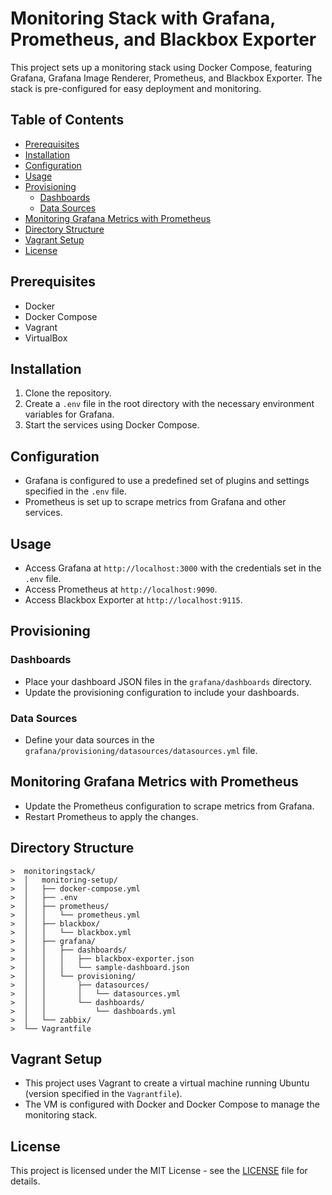 # Monitoring Stack with Grafana, Prometheus, and Blackbox Exporter

This project sets up a monitoring stack using Docker Compose, featuring Grafana, Grafana Image Renderer, Prometheus, and Blackbox Exporter. The stack is pre-configured for easy deployment and monitoring.

## Table of Contents

- [Prerequisites](#prerequisites)
- [Installation](#installation)
- [Configuration](#configuration)
- [Usage](#usage)
- [Provisioning](#provisioning)
  - [Dashboards](#dashboards)
  - [Data Sources](#data-sources)
- [Monitoring Grafana Metrics with Prometheus](#monitoring-grafana-metrics-with-prometheus)
- [Directory Structure](#directory-structure)
- [Vagrant Setup](#vagrant-setup)
- [License](#license)

## Prerequisites

- Docker
- Docker Compose
- Vagrant
- VirtualBox

## Installation

1. Clone the repository.
2. Create a `.env` file in the root directory with the necessary environment variables for Grafana.
3. Start the services using Docker Compose.

## Configuration

- Grafana is configured to use a predefined set of plugins and settings specified in the `.env` file.
- Prometheus is set up to scrape metrics from Grafana and other services.

## Usage

- Access Grafana at `http://localhost:3000` with the credentials set in the `.env` file.
- Access Prometheus at `http://localhost:9090`.
- Access Blackbox Exporter at `http://localhost:9115`.

## Provisioning

### Dashboards

- Place your dashboard JSON files in the `grafana/dashboards` directory.
- Update the provisioning configuration to include your dashboards.

### Data Sources

- Define your data sources in the `grafana/provisioning/datasources/datasources.yml` file.

## Monitoring Grafana Metrics with Prometheus

- Update the Prometheus configuration to scrape metrics from Grafana.
- Restart Prometheus to apply the changes.

## Directory Structure
```
>  monitoringstack/
>  │   monitoring-setup/
>  │   ├── docker-compose.yml
>  │   ├── .env
>  │   ├── prometheus/
>  │   │   └── prometheus.yml
>  │   ├── blackbox/
>  │   │   └── blackbox.yml
>  │   ├── grafana/
>  │   │   ├── dashboards/
>  │   │   │   ├── blackbox-exporter.json
>  │   │   │   └── sample-dashboard.json
>  │   │   └── provisioning/
>  │   │       ├── datasources/
>  │   │       │   └── datasources.yml
>  │   │       └── dashboards/
>  │   │           └── dashboards.yml
>  │   └── zabbix/
>  └── Vagrantfile
```

## Vagrant Setup

- This project uses Vagrant to create a virtual machine running Ubuntu (version specified in the `Vagrantfile`).
- The VM is configured with Docker and Docker Compose to manage the monitoring stack.

## License

This project is licensed under the MIT License - see the [LICENSE](LICENSE) file for details.